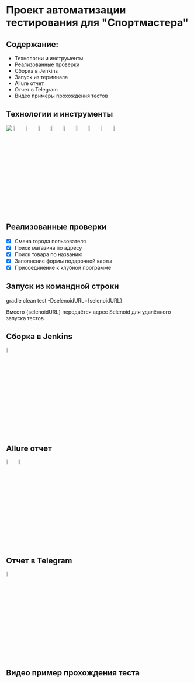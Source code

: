 # Проект автоматизации тестирования для "Спортмастера"

## Содержание:

* Технологии и инструменты
* Реализованные проверки
* Сборка в Jenkins
* Запуск из терминала
* Allure отчет
* Отчет в Telegram
* Видео примеры прохождения тестов


## Технологии и инструменты

![](/src/resources/images/icons/Java.svg)
<img width="6%" title="Java" src="img/icons/Java.svg">
<img width="6%" title="Intelij_IDEA" src="img/icons/Intelij_IDEA.svg">
<img width="6%" title="Gradle" src="img/icons/Gradle.svg">
<img width="6%" title="JUnit5" src="img/icons/JUnit5.svg">
<img width="6%" title="Selenide" src="img/icons/Selenide.svg">
<img width="6%" title="Selenoid" src="img/icons/Selenoid.svg">
<img width="6%" title="GitHub" src="img/icons/GitHub.svg">
<img width="6%" title="Allure_Report" src="img/icons/Allure_Report.svg">
<img width="6%" title="Telegram" src="img/icons/Telegram.svg">

## Реализованные проверки
- [x] Смена города пользователя
- [x] Поиск магазина по адресу
- [x] Поиск товара по названию
- [x] Заполнение формы подарочной карты
- [x] Присоединение к клубной программе 

## Запуск из командной строки
gradle clean test -DselenoidURL={selenoidURL}

Вместо {selenoidURL} передаётся адрес Selenoid для удалённого запуска тестов.

## Сборка в Jenkins

<img width="6%" title="" src="img/reports/jenkins_report.svg">

## Allure отчет

<img width="6%" title="" src="img/reports/allure_main.svg">
<img width="6%" title="" src="img/reports/test_example.svg">

## Отчет в Telegram

<img width="6%" title="" src="img/reports/telegram_report.svg">

## Видео пример прохождения теста


